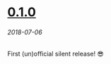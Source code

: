 # [0.1.0]
###### 2018-07-06

First (un)official silent release! 😎

[0.1.0]: https://github.com/gridonic/grid/compare/0.1.0...HEAD
